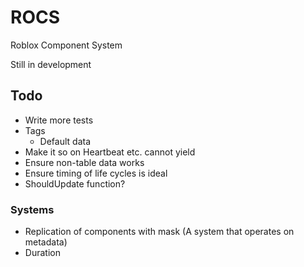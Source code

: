 # ROCS
Roblox Component System

Still in development

## Todo
- Write more tests
- Tags
    - Default data
- Make it so on Heartbeat etc. cannot yield
- Ensure non-table data works
- Ensure timing of life cycles is ideal
- ShouldUpdate function?

### Systems
- Replication of components with mask (A system that operates on metadata)
- Duration